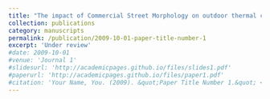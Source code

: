 ```yaml
---
title: "The impact of Commercial Street Morphology on outdoor thermal comfort in summer : A Case Study of Sanlitun, Beijing"
collection: publications
category: manuscripts
permalink: /publication/2009-10-01-paper-title-number-1
excerpt: 'Under review'
#date: 2009-10-01
#venue: 'Journal 1'
#slidesurl: 'http://academicpages.github.io/files/slides1.pdf'
#paperurl: 'http://academicpages.github.io/files/paper1.pdf'
#citation: 'Your Name, You. (2009). &quot;Paper Title Number 1.&quot; <i>Journal 1</i>. 1(1).'
---
```

